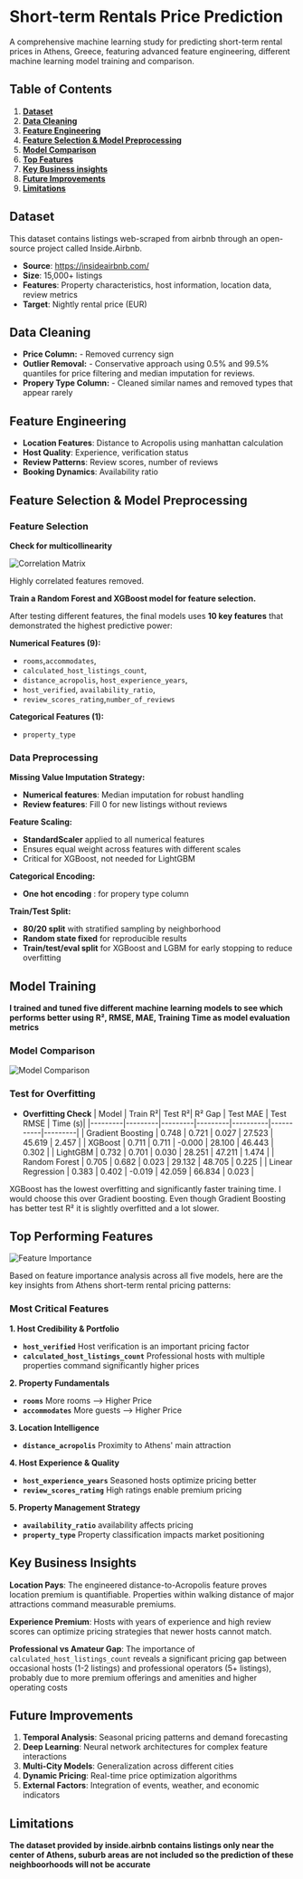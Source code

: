 # Short-term Rentals Price Prediction

A comprehensive machine learning study for predicting short-term rental prices in Athens, Greece, featuring advanced feature engineering, different machine learning model training and comparison.

## Table of Contents
1. **[ Dataset](#dataset)** 
2. **[ Data Cleaning](#data-cleaning)** 
3. **[ Feature Engineering](#feature-engineering)** 
4. **[ Feature Selection & Model Preprocessing](#feature-selection--model-preprocessing)**
5. **[ Model Comparison](#model-training)** 
6. **[ Top Features](#top-performing-features)** 
7. **[ Key Business insights](#key-business-insights)** 
8. **[ Future Improvements](#future-improvements)** 
9. **[ Limitations](#limitations)**

## Dataset
This dataset contains listings web-scraped from airbnb through an open-source project called Inside.Airbnb.
- **Source**: https://insideairbnb.com/ 
- **Size**: 15,000+ listings
- **Features**: Property characteristics, host information, location data, review metrics
- **Target**: Nightly rental price (EUR)

## Data Cleaning

- **Price Column:** - Removed currency sign
- **Outlier Removal:** - Conservative approach using 0.5% and 99.5% quantiles for price filtering and median imputation for reviews.
- **Propery Type Column:** - Cleaned similar names and removed types that appear rarely

## Feature Engineering

- **Location Features**: Distance to Acropolis using manhattan calculation
- **Host Quality**: Experience, verification status 
- **Review Patterns**: Review scores, number of reviews
- **Booking Dynamics**: Availability ratio

## Feature Selection & Model Preprocessing

### **Feature Selection**

**Check for multicollinearity**

![Correlation Matrix](images/corr.png)

Highly correlated features removed.

**Train a Random Forest and XGBoost model for feature selection.**

After testing different features, the final models uses **10 key features** that demonstrated the highest predictive power:

**Numerical Features (9):**
- `rooms`,`accommodates`,
- `calculated_host_listings_count`,
- `distance_acropolis`, `host_experience_years`,
- `host_verified`,  `availability_ratio`,
- `review_scores_rating`,`number_of_reviews`

**Categorical Features (1):**
- `property_type`

### **Data Preprocessing**

**Missing Value Imputation Strategy:**
- **Numerical features**: Median imputation for robust handling
- **Review features**: Fill 0 for new listings without reviews

**Feature Scaling:**
- **StandardScaler** applied to all numerical features
- Ensures equal weight across features with different scales
- Critical for XGBoost, not needed for LightGBM

**Categorical Encoding:**
- **One hot encoding** : for propery type column

**Train/Test Split:**
- **80/20 split** with stratified sampling by neighborhood
- **Random state fixed** for reproducible results
- **Train/test/eval split** for XGBoost and LGBM for early stopping to reduce overfitting

## Model Training
**I trained and tuned five different machine learning models to see which performs better using R², RMSE, MAE, Training Time as model evaluation metrics**

### Model Comparison

![Model Comparison](images/models.png)

### Test for Overfitting
- **Overfitting Check**
|  Model  | Train R²|  Test R²|  R² Gap | Test MAE | Test RMSE | Time (s)|
|---------|---------|---------|---------|----------|-----------|---------|
|  Gradient Boosting | 0.748 |  0.721 | 0.027 | 27.523 | 45.619 | 2.457 |
|  XGBoost | 0.711 | 0.711 | -0.000 | 28.100 | 46.443 | 0.302 |
|  LightGBM | 0.732 | 0.701 | 0.030 | 28.251 | 47.211 | 1.474 |
|  Random Forest | 0.705 | 0.682 | 0.023 | 29.132 | 48.705 | 0.225 |
|  Linear Regression | 0.383 | 0.402 | -0.019 | 42.059 | 66.834 | 0.023 |

XGBoost has the lowest overfitting and significantly faster training time. I would choose this over Gradient boosting.
Even though Gradient Boosting has better test R² it is slightly overfitted and a lot slower.

## Top Performing Features

![Feature Importance](images/features.png)

Based on feature importance analysis across all five models, here are the key insights from Athens short-term rental pricing patterns:

### **Most Critical Features**

**1. Host Credibility & Portfolio**
- **`host_verified`**  Host verification is an important pricing factor
- **`calculated_host_listings_count`**  Professional hosts with multiple properties command significantly higher prices

**2. Property Fundamentals**
- **`rooms`** More rooms --> Higher Price 
- **`accommodates`**  More guests --> Higher Price

**3. Location Intelligence**
- **`distance_acropolis`** Proximity to Athens' main attraction

**4. Host Experience & Quality**
- **`host_experience_years`** Seasoned hosts optimize pricing better
- **`review_scores_rating`** High ratings enable premium pricing

**5. Property Management Strategy**
- **`availability_ratio`** availability affects pricing
- **`property_type`** Property classification impacts market positioning

## Key Business Insights

**Location Pays**: The engineered distance-to-Acropolis feature proves location premium is quantifiable. Properties within walking distance of major attractions command measurable premiums.

**Experience Premium**: Hosts with years of experience and high review scores can optimize pricing strategies that newer hosts cannot match.

**Professional vs Amateur Gap**: The importance of `calculated_host_listings_count` reveals a significant pricing gap between occasional hosts (1-2 listings) and professional operators (5+ listings), probably due to more premium offerings and amenities and higher operating costs

## Future Improvements

1. **Temporal Analysis**: Seasonal pricing patterns and demand forecasting
2. **Deep Learning**: Neural network architectures for complex feature interactions
3. **Multi-City Models**: Generalization across different cities
4. **Dynamic Pricing**: Real-time price optimization algorithms
5. **External Factors**: Integration of events, weather, and economic indicators

## Limitations

**The dataset provided by inside.airbnb contains listings only near the center of Athens, suburb areas are not included so the prediction of these neighboorhoods will not be accurate**